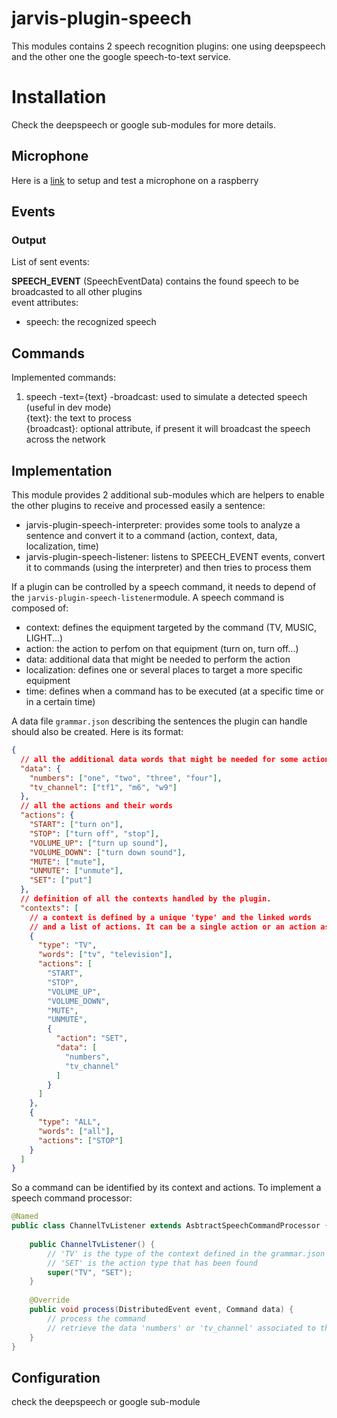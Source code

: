 # jarvis-plugin-speech

This modules contains 2 speech recognition plugins: one using deepspeech and the other one the google speech-to-text service.

# Installation

Check the deepspeech or google sub-modules for more details.

## Microphone

Here is a [link](http://mutsuda.com/2012/09/07/raspberry-pi-into-an-audio-spying-device/) to setup and test a microphone on a raspberry

## Events

### Output

List of sent events: 

**SPEECH_EVENT** (SpeechEventData) contains the found speech to be broadcasted to all other plugins  
event attributes:  
- speech: the recognized speech

## Commands

Implemented commands:

1. speech -text={text} -broadcast: used to simulate a detected speech (useful in dev mode)  
{text}: the text to process  
{broadcast}: optional attribute, if present it will broadcast the speech across the network

## Implementation

This module provides 2 additional sub-modules which are helpers to enable the other plugins to receive and processed easily a sentence:
- jarvis-plugin-speech-interpreter: provides some tools to analyze a sentence and convert it to a command (action, context, data, localization, time)   
- jarvis-plugin-speech-listener: listens to SPEECH_EVENT events, convert it to commands (using the interpreter) and then tries to process them

If a plugin can be controlled by a speech command, it needs to depend of the `jarvis-plugin-speech-listener`module. A speech command is composed of:

- context: defines the equipment targeted by the command (TV, MUSIC, LIGHT...) 
- action: the action to perfom on that equipment (turn on, turn off...)
- data: additional data that might be needed to perform the action
- localization: defines one or several places to target a more specific equipment
- time: defines when a command has to be executed (at a specific time or in a certain time)

A data file `grammar.json` describing the sentences the plugin can handle should also be created. Here is its format:

```json
{
  // all the additional data words that might be needed for some actions
  "data": {
    "numbers": ["one", "two", "three", "four"],
    "tv_channel": ["tf1", "m6", "w9"]
  },
  // all the actions and their words
  "actions": {
    "START": ["turn on"],
    "STOP": ["turn off", "stop"],
    "VOLUME_UP": ["turn up sound"],
    "VOLUME_DOWN": ["turn down sound"],
    "MUTE": ["mute"],
    "UNMUTE": ["unmute"],
    "SET": ["put"]
  },
  // definition of all the contexts handled by the plugin.
  "contexts": [
    // a context is defined by a unique 'type' and the linked words
    // and a list of actions. It can be a single action or an action associated with some data) 
    {
      "type": "TV",
      "words": ["tv", "television"],
      "actions": [
        "START",
        "STOP",
        "VOLUME_UP",
        "VOLUME_DOWN",
        "MUTE",
        "UNMUTE",
        {
          "action": "SET",
          "data": [
            "numbers",
            "tv_channel"
          ]
        }
      ]
    },
    {
      "type": "ALL",
      "words": ["all"],
      "actions": ["STOP"]
    }
  ]
}
```

So a command can be identified by its context and actions. To implement a speech command processor:

```java
@Named
public class ChannelTvListener extends AsbtractSpeechCommandProcessor {
	
	public ChannelTvListener() {
        // 'TV' is the type of the context defined in the grammar.json file
        // 'SET' is the action type that has been found
		super("TV", "SET");
	}
	
	@Override
	public void process(DistributedEvent event, Command data) {
		// process the command
        // retrieve the data 'numbers' or 'tv_channel' associated to the 'SET' action by calling: data.getData()
	}
}
```

## Configuration

check the deepspeech or google sub-module
